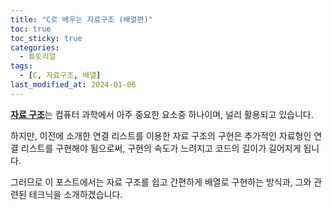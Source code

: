 ```yaml
---
title: "C로 배우는 자료구조 (배열편)"
toc: true
toc_sticky: true
categories:
  - 튜토리얼
tags:
  - [C, 자료구조, 배열]
last_modified_at: 2024-01-06
---
```


[**자료 구조**](https://ko.wikipedia.org/wiki/%EC%9E%90%EB%A3%8C_%EA%B5%AC%EC%A1%B0)는 컴퓨터 과학에서 아주 중요한 요소중 하나이며, 널리 활용되고 있습니다.  

하지만, 이전에 소개한 연결 리스트를 이용한 자료 구조의 구현은 추가적인 자료형인 연결 리스트를 구현해야 됨으로써, 구현의 속도가 느려지고 코드의 길이가 길어지게 됩니다.  

그러므로 이 포스트에서는 자료 구조를 쉽고 간편하게 배열로 구현하는 방식과, 그와 관련된 테크닉을 소개하겠습니다.
